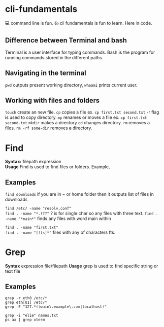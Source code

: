 # cli-fundamentals
:computer: command line is fun. :+1: cli fundamentals is fun to learn. Here in code.

## Difference between Terminal and bash
Terminal is a user interface for typing commands. Bash is the program for running commands stored in the different paths.

## Navigating in the terminal
`pwd` outputs present working directory, `whoami` prints current user.
## Working with files and folders
`touch` create an new file.
`cp` copies a file ex.  `cp first.txt second.txt` -r flag is used to copy directory.
`mp` renames or moves a file ex.  `cp first.txt second.txt`
`mkdir` makes a directory
`cd` changes directory.
`rm` removes a files. `rm -rf some-dir` removes a directory.

# Find 
**Syntax:** filepath expression  
__Usage__ Find is used to find files or folders. Example,

## Examples
`find downloads`  if you are in ~ or home folder then it outputs list of files in downloads

`find /etc/ -name "resolv.conf"`   
`find . -name "*.???"` ? is for single char so any files with three text. 
`find . -name "*main*"` finds any files with word main within

`find . -name "first.txt"`  
`find . -name "[fts]*"` files with any of characters fts.

# Grep 
**Syntax** expression file/filepath
__Usage__ grep is used to find specific string or text file

## Examples

`grep -r eth0 /etc/*`  
`grep eth[01] /etc/*`  
`grep -E "127.*(twain\.example\.com|localhost)"`

`grep -i "elie" names.txt`  
`ps ax | grep xterm`